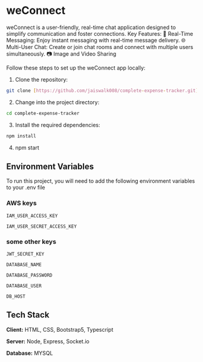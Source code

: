 # weConnect
weConnect is a user-friendly, real-time chat application designed to simplify communication and foster connections.  Key Features:  💬 Real-Time Messaging: Enjoy instant messaging with real-time message delivery. 🌐 Multi-User Chat: Create or join chat rooms and connect with multiple users simultaneously. 📷 Image and Video Sharing

Follow these steps to set up the weConnect app locally:

1. Clone the repository:
```bash
git clone [https://github.com/jaiswalk008/complete-expense-tracker.git](https://github.com/jaiswalk008/weConnect.git)
```
2. Change into the project directory:
```bash
cd complete-expense-tracker
```
3. Install the required dependencies:
```bash
npm install
```
4. npm start

## Environment Variables

To run this project, you will need to add the following environment variables to your .env file

### AWS keys
`IAM_USER_ACCESS_KEY`

`IAM_USER_SECRET_ACCESS_KEY`

### some other keys
`JWT_SECRET_KEY`

`DATABASE_NAME`

`DATABASE_PASSWORD`

`DATABASE_USER`

`DB_HOST`

## Tech Stack

**Client:** HTML, CSS, Bootstrap5, Typescript 

**Server:** Node, Express, Socket.io


**Database:** MYSQL

